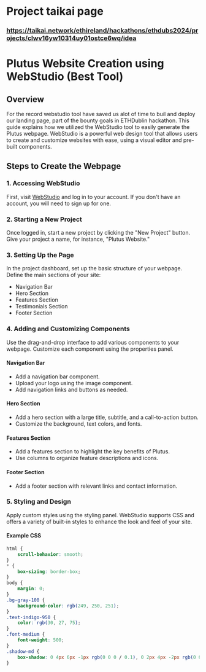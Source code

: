 # Project taikai page
### https://taikai.network/ethireland/hackathons/ethdubs2024/projects/clwv16yw10314uy01ostce6wq/idea 

# Plutus Website Creation using WebStudio (Best Tool)

## Overview

For the record webstudio tool have saved us alot of time to buil and deploy our landing page, part of the bounty goals in ETHDublin hackathon.
This guide explains how we utilized the WebStudio tool to easily generate the Plutus webpage. WebStudio is a powerful web design tool that allows users to create and customize websites with ease, using a visual editor and pre-built components.

## Steps to Create the Webpage

### 1. Accessing WebStudio

First, visit [WebStudio](https://plutus.webstudio.so) and log in to your account. If you don't have an account, you will need to sign up for one.

### 2. Starting a New Project

Once logged in, start a new project by clicking the "New Project" button. Give your project a name, for instance, "Plutus Website."

### 3. Setting Up the Page

In the project dashboard, set up the basic structure of your webpage. Define the main sections of your site:
- Navigation Bar
- Hero Section
- Features Section
- Testimonials Section
- Footer Section

### 4. Adding and Customizing Components

Use the drag-and-drop interface to add various components to your webpage. Customize each component using the properties panel.

#### Navigation Bar

- Add a navigation bar component.
- Upload your logo using the image component.
- Add navigation links and buttons as needed.

#### Hero Section

- Add a hero section with a large title, subtitle, and a call-to-action button.
- Customize the background, text colors, and fonts.

#### Features Section

- Add a features section to highlight the key benefits of Plutus.
- Use columns to organize feature descriptions and icons.

#### Footer Section

- Add a footer section with relevant links and contact information.

### 5. Styling and Design

Apply custom styles using the styling panel. WebStudio supports CSS and offers a variety of built-in styles to enhance the look and feel of your site.

#### Example CSS

```css
html {
    scroll-behavior: smooth;
}
* { 
    box-sizing: border-box; 
}
body {
    margin: 0;
}
.bg-gray-100 {
    background-color: rgb(249, 250, 251);
}
.text-indigo-950 {
    color: rgb(30, 27, 75);
}
.font-medium {
    font-weight: 500;
}
.shadow-md {
    box-shadow: 0 4px 6px -1px rgb(0 0 0 / 0.1), 0 2px 4px -2px rgb(0 0 0 / 0.1);
}
